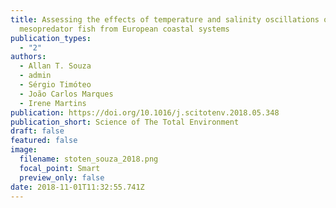 ```yaml
---
title: Assessing the effects of temperature and salinity oscillations on a key
  mesopredator fish from European coastal systems
publication_types:
  - "2"
authors:
  - Allan T. Souza
  - admin
  - Sérgio Timóteo
  - João Carlos Marques
  - Irene Martins
publication: https://doi.org/10.1016/j.scitotenv.2018.05.348
publication_short: Science of The Total Environment
draft: false
featured: false
image:
  filename: stoten_souza_2018.png
  focal_point: Smart
  preview_only: false
date: 2018-11-01T11:32:55.741Z
---
```

